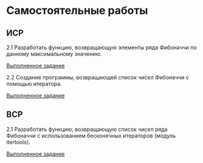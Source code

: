 # Самостоятельные работы 

## ИСР

2.1 Разработать функцию, возвращающую элементы ряда Фибоначчи по
данному максимальному значению.

[Выполненное задание](https://replit.com/@AlieksandraTrub/Sem5ISR21#main.py)

2.2 Создание программы, возвращающей список чисел Фибоначчи с
помощью итератора.

[Выполненное задание](https://replit.com/@AlieksandraTrub/ISR22-sem5#main.py)

## ВСР

2.1 Разработать функцию, возвращающую список чисел ряда Фибоначчи с
использованием бесконечных итераторов (модуль itertools).

[Выполненное задание](https://replit.com/@AlieksandraTrub/VSR21-sem5#main.py)


